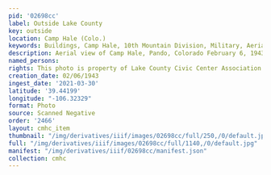 ```yaml
---
pid: '02698cc'
label: Outside Lake County
key: outside
location: Camp Hale (Colo.)
keywords: Buildings, Camp Hale, 10th Mountain Division, Military, Aerial
description: Aerial view of Camp Hale, Pando, Colorado February 6, 1943
named_persons: 
rights: This photo is property of Lake County Civic Center Association.
creation_date: 02/06/1943
ingest_date: '2021-03-30'
latitude: '39.44199'
longitude: "-106.32329"
format: Photo
source: Scanned Negative
order: '2466'
layout: cmhc_item
thumbnail: "/img/derivatives/iiif/images/02698cc/full/250,/0/default.jpg"
full: "/img/derivatives/iiif/images/02698cc/full/1140,/0/default.jpg"
manifest: "/img/derivatives/iiif/02698cc/manifest.json"
collection: cmhc
---
```

